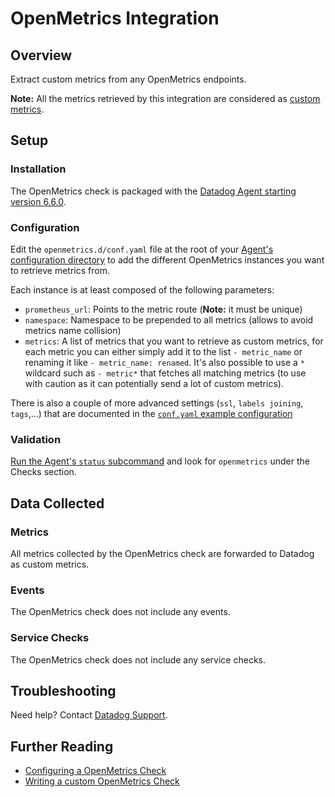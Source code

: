 # OpenMetrics Integration

## Overview

Extract custom metrics from any OpenMetrics endpoints.

**Note:** All the metrics retrieved by this integration are considered as [custom metrics][9].

## Setup

### Installation

The OpenMetrics check is packaged with the [Datadog Agent starting version 6.6.0][7].

### Configuration

Edit the `openmetrics.d/conf.yaml` file at the root of your [Agent's configuration directory][8] to add the different OpenMetrics instances you want to retrieve metrics from.

Each instance is at least composed of the following parameters:

* `prometheus_url`: Points to the metric route (**Note:** it must be unique)
* `namespace`: Namespace to be prepended to all metrics (allows to avoid metrics name collision)
* `metrics`: A list of metrics that you want to retrieve as custom metrics, for each metric you can either simply add it to the list `- metric_name` or renaming it like `- metric_name: renamed`. It's also possible to use a `*` wildcard such as `- metric*` that fetches all matching metrics (to use with caution as it can potentially send a lot of custom metrics).

There is also a couple of more advanced settings (`ssl`, `labels joining`, `tags`,...) that are documented in the [`conf.yaml` example configuration][2]

### Validation

[Run the Agent's `status` subcommand][1] and look for `openmetrics` under the Checks section.

## Data Collected
### Metrics

All metrics collected by the OpenMetrics check are forwarded to Datadog as custom metrics.

### Events

The OpenMetrics check does not include any events.

### Service Checks

The OpenMetrics check does not include any service checks.

## Troubleshooting

Need help? Contact [Datadog Support][3].

## Further Reading

* [Configuring a OpenMetrics Check][5]
* [Writing a custom OpenMetrics Check][6]

[1]: https://docs.datadoghq.com/agent/faq/agent-status-and-information/
[2]: https://docs.datadoghq.com/agent/openmetrics/
[3]: https://docs.datadoghq.com/help/
[5]: https://docs.datadoghq.com/agent/openmetrics/
[6]: https://docs.datadoghq.com/developers/openmetrics/
[7]: https://app.datadoghq.com/account/settings#agent
[8]: https://docs.datadoghq.com/agent/faq/agent-configuration-files/#agent-configuration-directory
[9]: https://docs.datadoghq.com/developers/metrics/custom_metrics/
